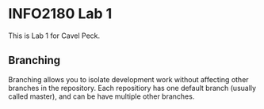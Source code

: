 # INFO2180 Lab 1

This is Lab 1 for Cavel Peck.

## Branching 

Branching allows you to isolate development work without affecting other branches in the repository. Each repositiory has one default branch (usually called master), and can be have multiple other branches. 
